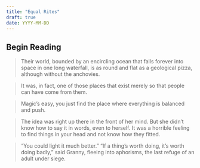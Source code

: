 ```yaml
---
title: "Equal Rites"
draft: true
date: YYYY-MM-DD
---
```


## Begin Reading

> Their world, bounded by an encircling ocean that falls forever into space in one long waterfall, is as round and flat as a geological pizza, although without the anchovies.

> It was, in fact, one of those places that exist merely so that people can have come from them.

> Magic’s easy, you just find the place where everything is balanced and push.

> The idea was right up there in the front of her mind. But she didn’t know how to say it in words, even to herself. It was a horrible feeling to find things in your head and not know how they fitted.

> “You could light it much better.” “If a thing’s worth doing, it’s worth doing badly,” said Granny, fleeing into aphorisms, the last refuge of an adult under siege.